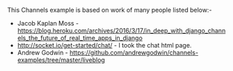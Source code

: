 This Channels example is based on work of many people listed below:-

* Jacob Kaplan Moss - https://blog.heroku.com/archives/2016/3/17/in_deep_with_django_channels_the_future_of_real_time_apps_in_django
* http://socket.io/get-started/chat/ - I took the chat html page.
* Andrew Godwin - https://github.com/andrewgodwin/channels-examples/tree/master/liveblog
